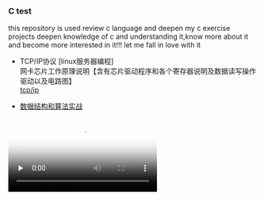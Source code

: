﻿### C test
this repository is used review c language and deepen my c exercise projects
deepen knowledge of c and understanding it,know more about it and become more 
interested in it!!!   let me fall in love with it


- TCP/IP协议  [linux服务器编程]    
网卡芯片工作原理说明【含有芯片驱动程序和各个寄存器说明及数据读写操作驱动以及电路图】   
[tcp/ip](tcp/tcp.md)  

- [数据结构和算法实战](datastruct/data.md)

<video id="video" controls="" preload="none" src="https://www.itkucode.com/cpu.mp4" poster="http://om2bks7xs.bkt.clouddn.com/2017-08-26-Markdown-Advance-Video.jpg">
      <source id="mp4" src="https://www.itkucode.com/cpu.mp4" type="video/mp4">
      </video>


